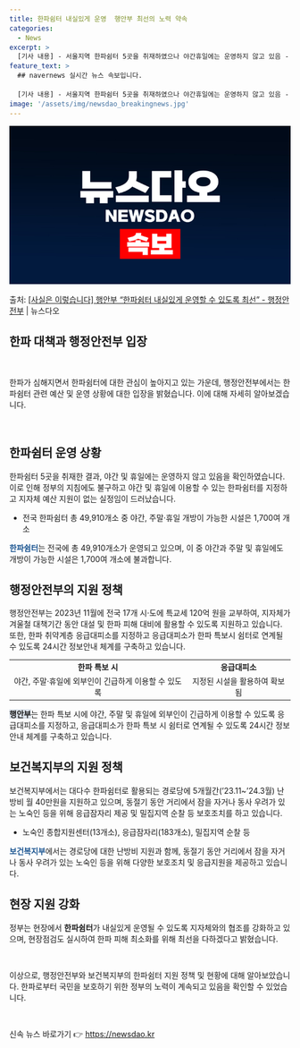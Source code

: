 ```yaml
---
title: 한파쉼터 내실있게 운영  행안부 최선의 노력 약속
categories:
  - News
excerpt: >
  [기사 내용] - 서울지역 한파쉼터 5곳을 취재하였으나 야간휴일에는 운영하지 않고 있음 - 정부 지침상 야간…
feature_text: >
  ## navernews 실시간 뉴스 속보입니다.

  [기사 내용] - 서울지역 한파쉼터 5곳을 취재하였으나 야간휴일에는 운영하지 않고 있음 - 정부 지침상 야간…
image: '/assets/img/newsdao_breakingnews.jpg'
---
```


![뉴스다오 속보](/assets/img/newsdao_breakingnews.jpg)

<p>출처: <a href="https://newsdao.kr/2954" rel="dofollow">[사실은 이렇습니다] 행안부 “한파쉼터 내실있게 운영할 수 있도록 최선” - 행정안전부</a> | 뉴스다오</p>

<h2>한파 대책과 행정안전부 입장</h2>
<p data-ke-size="size16">&nbsp;</p>
한파가 심해지면서 한파쉼터에 대한 관심이 높아지고 있는 가운데, 행정안전부에서는 한파쉼터 관련 예산 및 운영 상황에 대한 입장을 밝혔습니다. 이에 대해 자세히 알아보겠습니다. 
<p data-ke-size="size16">&nbsp;</p>

<h2>한파쉼터 운영 상황</h2>
한파쉼터 5곳을 취재한 결과, 야간 및 휴일에는 운영하지 않고 있음을 확인하였습니다. 이로 인해 정부의 지침에도 불구하고 야간 및 휴일에 이용할 수 있는 한파쉼터를 지정하고 지자체 예산 지원이 없는 실정임이 드러났습니다.

<ul>
    <li>전국 한파쉼터 총 49,910개소 중 야간, 주말·휴일 개방이 가능한 시설은 1,700여 개소</li>
</ul>

<b><span style="color: #1a5490;">한파쉼터</span></b>는 전국에 총 49,910개소가 운영되고 있으며, 이 중 야간과 주말 및 휴일에도 개방이 가능한 시설은 1,700여 개소에 불과합니다.

<h2>행정안전부의 지원 정책</h2>
행정안전부는 2023년 11월에 전국 17개 시·도에 특교세 120억 원을 교부하여, 지자체가 겨울철 대책기간 동안 대설 및 한파 피해 대비에 활용할 수 있도록 지원하고 있습니다. 또한, 한파 취약계층 응급대피소를 지정하고 응급대피소가 한파 특보시 쉼터로 연계될 수 있도록 24시간 정보안내 체계를 구축하고 있습니다.

<table>
    <tr>
        <td style="text-align: center; height: 17px;"><b>한파 특보 시</b></td>
        <td style="text-align: center; height: 17px;"><b>응급대피소</b></td>
    </tr>
    <tr>
        <td style="text-align: center; height: 17px;">야간, 주말·휴일에 외부인이 긴급하게 이용할 수 있도록</td>
        <td style="text-align: center; height: 17px;">지정된 시설을 활용하여 확보됨</td>
    </tr>
</table>

<b><span style="background-color: #21538527;">행안부</span></b>는 한파 특보 시에 야간, 주말 및 휴일에 외부인이 긴급하게 이용할 수 있도록 응급대피소를 지정하고, 응급대피소가 한파 특보 시 쉼터로 연계될 수 있도록 24시간 정보안내 체계를 구축하고 있습니다.

<h2>보건복지부의 지원 정책</h2>
보건복지부에서는 대다수 한파쉼터로 활용되는 경로당에 5개월간(’23.11~’24.3월) 난방비 월 40만원을 지원하고 있으며, 동절기 동안 거리에서 잠을 자거나 동사 우려가 있는 노숙인 등을 위해 응급잠자리 제공 및 밀집지역 순찰 등 보호조치를 하고 있습니다.

<ul>
    <li>노숙인 종합지원센터(13개소), 응급잠자리(183개소), 밀집지역 순찰 등</li>
</ul>

<b><span style="color: #1a5490;">보건복지부</span></b>에서는 경로당에 대한 난방비 지원과 함께, 동절기 동안 거리에서 잠을 자거나 동사 우려가 있는 노숙인 등을 위해 다양한 보호조치 및 응급지원을 제공하고 있습니다.

<h2>현장 지원 강화</h2>
정부는 현장에서 <b>한파쉼터</b>가 내실있게 운영될 수 있도록 지자체와의 협조를 강화하고 있으며, 현장점검도 실시하여 한파 피해 최소화를 위해 최선을 다하겠다고 밝혔습니다.
<p data-ke-size="size16">&nbsp;</p>
이상으로, 행정안전부와 보건복지부의 한파쉼터 지원 정책 및 현황에 대해 알아보았습니다. 한파로부터 국민을 보호하기 위한 정부의 노력이 계속되고 있음을 확인할 수 있었습니다.
<p data-ke-size="size16">&nbsp;</p> 

신속 뉴스 바로가기 👉 <a href="https://newsdao.kr" rel="dofollow">https://newsdao.kr</a>


